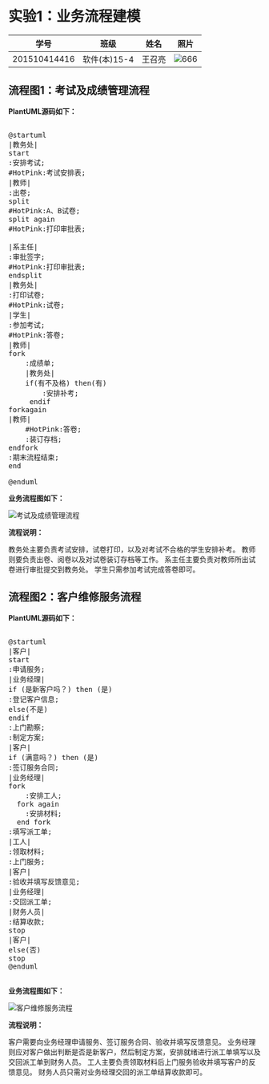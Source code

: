 # 实验1：业务流程建模 #
|    学号  |   班级    |    姓名  |   照片     |
|:--------:|:--------: | :----------: | :-------:|
|201510414416|软件(本)15-4|王召亮 |![](./01.jpg '666')|
## 流程图1：考试及成绩管理流程 ##
**PlantUML源码如下：**
<pre> 
@startuml
|教务处|
start
:安排考试;
#HotPink:考试安排表;
|教师|
:出卷;
split
#HotPink:A、B试卷;
split again
#HotPink:打印审批表;

|系主任|
:审批签字;
#HotPink:打印审批表;
endsplit
|教务处|
:打印试卷;
#HotPink:试卷;
|学生|
:参加考试;
#HotPink:答卷;
|教师|
fork
    :成绩单;
    |教务处|
    if(有不及格) then(有)
        :安排补考;
     endif
forkagain
|教师|
    #HotPink:答卷;
    :装订存档;
endfork
:期末流程结束;
end

@enduml
</pre> 
**业务流程图如下：**

![](./02.png '考试及成绩管理流程')

**流程说明：**

教务处主要负责考试安排，试卷打印，以及对考试不合格的学生安排补考。
教师则要负责出卷、阅卷以及对试卷装订存档等工作。
系主任主要负责对教师所出试卷进行审批提交到教务处。
学生只需参加考试完成答卷即可。

## 流程图2：客户维修服务流程 ##
**PlantUML源码如下：**
<pre> 
@startuml
|客户|
start
:申请服务;
|业务经理|
if (是新客户吗？) then (是)
:登记客户信息;
else(不是)
endif
:上门勘察;
:制定方案;
|客户|
if (满意吗？) then (是)
:签订服务合同;
|业务经理|
fork
    :安排工人;
  fork again
    :安排材料;
  end fork
:填写派工单;
|工人|
:领取材料;
:上门服务;
|客户|
:验收并填写反馈意见;
|业务经理|
:交回派工单;
|财务人员|
:结算收款;
stop
|客户|
else(否)
stop
@enduml

</pre> 
**业务流程图如下：**

![](./03.png '客户维修服务流程')

**流程说明：**

客户需要向业务经理申请服务、签订服务合同、验收并填写反馈意见。
业务经理则应对客户做出判断是否是新客户，然后制定方案，安排就绪进行派工单填写以及交回派工单到财务人员。
工人主要负责领取材料后上门服务验收并填写客户的反馈意见。
财务人员只需对业务经理交回的派工单结算收款即可。